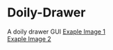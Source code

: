# Doily-Drawer
A doily drawer GUI
[Exaple Image 1](images/asa.png) <br />
[Exaple Image 2](images/fgf.png) <br />
